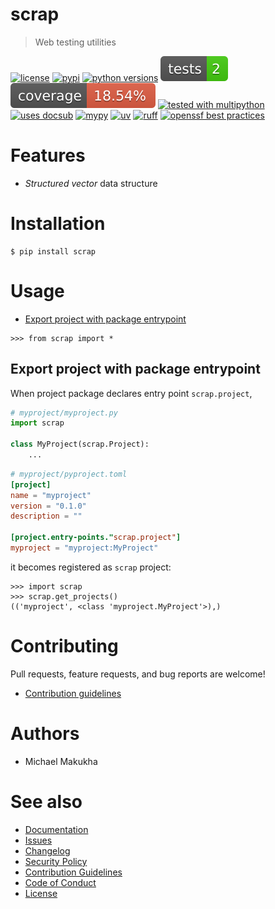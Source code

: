# scrap
<!-- docsub: begin -->
<!-- docsub: exec yq '"> " + .project.description' pyproject.toml -->
> Web testing utilities
<!-- docsub: end -->

<!-- docsub: begin -->
<!-- docsub: include docs/badges.md -->
[![license](https://img.shields.io/github/license/makukha/scrap.svg)](https://github.com/makukha/scrap/blob/main/LICENSE)
[![pypi](https://img.shields.io/pypi/v/scrap.svg#v0.0.0)](https://pypi.org/project/scrap)
[![python versions](https://img.shields.io/pypi/pyversions/scrap.svg)](https://pypi.org/project/scrap)
[![tests](https://raw.githubusercontent.com/makukha/scrap/v0.0.0/docs/img/badge/tests.svg)](https://github.com/makukha/scrap)
[![coverage](https://raw.githubusercontent.com/makukha/scrap/v0.0.0/docs/img/badge/coverage.svg)](https://github.com/makukha/scrap)
[![tested with multipython](https://img.shields.io/badge/tested_with-multipython-x)](https://github.com/makukha/multipython)
[![uses docsub](https://img.shields.io/endpoint?url=https://raw.githubusercontent.com/makukha/docsub/refs/heads/main/docs/badge/v1.json)](https://github.com/makukha/docsub)
[![mypy](https://img.shields.io/badge/type_checked-mypy-%231674b1)](http://mypy.readthedocs.io)
[![uv](https://img.shields.io/endpoint?url=https://raw.githubusercontent.com/astral-sh/uv/main/assets/badge/v0.json)](https://github.com/astral-sh/ruff)
[![ruff](https://img.shields.io/endpoint?url=https://raw.githubusercontent.com/astral-sh/ruff/main/assets/badge/v2.json)](https://github.com/astral-sh/ruff)
[![openssf best practices](https://www.bestpractices.dev/projects/10675/badge)](https://www.bestpractices.dev/projects/)
<!-- docsub: end -->


# Features

<!-- docsub: begin -->
<!-- docsub: include docs/features.md -->
- _Structured vector_ data structure
<!-- docsub: end -->


# Installation

```shell
$ pip install scrap
```


# Usage

<!-- docsub: begin #usage.md -->
<!-- docsub: include docs/usage.md -->
<!-- docsub: begin -->
<!-- docsub: x toc tests/test_usage.py 'Usage.*' -->
* [Export project with package entrypoint](#export-project-with-package-entrypoint)
<!-- docsub: end -->

```pycon
>>> from scrap import *
```

<!-- docsub: begin -->
<!-- docsub: x cases tests/test_usage.py 'Usage.*' -->
## Export project with package entrypoint

When project package declares entry point `scrap.project`,
```python
# myproject/myproject.py
import scrap

class MyProject(scrap.Project):
    ...
```
```toml
# myproject/pyproject.toml
[project]
name = "myproject"
version = "0.1.0"
description = ""

[project.entry-points."scrap.project"]
myproject = "myproject:MyProject"
```

it becomes registered as `scrap` project:

```pycon
>>> import scrap
>>> scrap.get_projects()
(('myproject', <class 'myproject.MyProject'>),)
```

<!-- docsub: end -->
<!-- docsub: end #usage.md -->


# Contributing

Pull requests, feature requests, and bug reports are welcome!

* [Contribution guidelines](https://github.com/makukha/scrap/blob/main/.github/CONTRIBUTING.md)


# Authors

* Michael Makukha


# See also

* [Documentation](https://github.com/makukha/scrap#readme)
* [Issues](https://github.com/makukha/scrap/issues)
* [Changelog](https://github.com/makukha/scrap/blob/main/CHANGELOG.md)
* [Security Policy](https://github.com/makukha/scrap/blob/main/.github/SECURITY.md)
* [Contribution Guidelines](https://github.com/makukha/scrap/blob/main/.github/CONTRIBUTING.md)
* [Code of Conduct](https://github.com/makukha/scrap/blob/main/.github/CODE_OF_CONDUCT.md)
* [License](https://github.com/makukha/scrap/blob/main/LICENSE)
